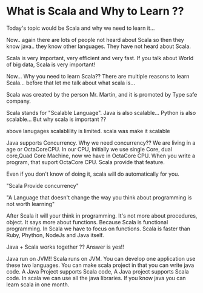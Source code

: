  # What is Scala and Why to Learn ??

Today's topic would be Scala and why we need to learn it...

Now..  again there are lots of people not heard about Scala so then they know java..
they know other languages. They have not heard about Scala.

Scala is very important, very efficient and very fast. If you talk about World of big data, Scala is very important!


 Now... Why you need to learn Scala??
 There are multiple reasons to learn Scala...
 before that let me talk about what scala is...

 Scala was created by the person Mr. Martin, and it is promoted by Type safe company.

 Scala stands for "Scalable Language".
 Java is also scalable...
 Python is also scalable...
 But why scala is important ??

 above lanugages scalablility is limited.
 scala was make it scalable



 Java supports Concurrency.
 Why we need concurrency??
 We are living in a age or OctaCoreCPU. In our CPU, Initially we use single Core, dual core,Quad Core Machine, now we have in OctaCore CPU. When you write a program, that suport OctaCore CPU. Scala provide that feature.

 Even if you don't know of doing it, scala will do automatically for you.

 "Scala Provide concurrency"

"A Language that doesn't change the way you think about programming is not worth learning"

 After Scala it will your think in programming. It's not more about procedures, object. It says more about functions. Because Scala is functional programming. In Scala we have to focus on functions.
Scala is faster than Ruby, Phython, NodeJs and Java itself.

Java + Scala works together ??
Answer is yes!!

Java run on JVM!! Scala runs on JVM. You can develop one application use these two languages. You can make scala project in that you can write java code. 	A Java Project supports Scala code, A Java project supports Scala code. In scala we can use all the java libraries. If you know java you can learn scala in one month.
